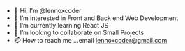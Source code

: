 - 👋 Hi, I’m @lennoxcoder
- 👀 I’m interested in Front and Back end Web Development
- 🌱 I’m currently learning React JS
- 💞️ I’m looking to collaborate on Small Projects
- 📫 How to reach me ...email lennoxcoder@gmail.com

<!---
lennoxcoder/lennoxcoder is a ✨ special ✨ repository because its `README.md` (this file) appears on your GitHub profile.
You can click the Preview link to take a look at your changes.
--->

